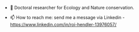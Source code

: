 - 🌱 Doctoral researcher for Ecology and Nature conservation. 

- 📫 How to reach me: send me a message via Linkedin - https://www.linkedin.com/in/roi-hendler-13976057/

<!---
RHendler/RHendler is a ✨ special ✨ repository because its `README.md` (this file) appears on your GitHub profile.
You can click the Preview link to take a look at your changes.
--->
